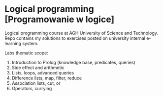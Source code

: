 # Logical programming [Programowanie w logice]

Logical programming course at AGH University of Science and Technology.  
Repo contains my solutions to exercises posted on university internal e-learning system.

Labs thematic scope:
1. Introduction to Prolog (knowledge base, predicates, queries)
2. Side effect and arithmetic
3. Lists, loops, advanced queries
4. Difference lists, map, filter, reduce
5. Association lists, cut, or
6. Operators, currying